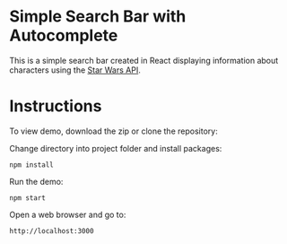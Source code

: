 Simple Search Bar with Autocomplete
=======

This is a simple search bar created in React displaying information about characters using the [Star Wars API](https://swapi.co/).

Instructions
=======

To view demo, download the zip or clone the repository:

Change directory into project folder and install packages:
```
npm install
```

Run the demo:
```
npm start
```

Open a web browser and go to:
```
http://localhost:3000
```
